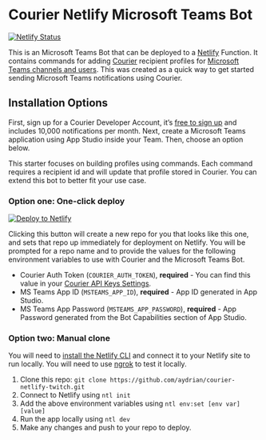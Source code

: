 # Courier Netlify Microsoft Teams Bot

[![Netlify Status](https://api.netlify.com/api/v1/badges/ed50f56e-4fc2-4c98-8b66-1e5074c6f3d3/deploy-status)](https://app.netlify.com/sites/courier-netlify-msteams/deploys)

This is an Microsoft Teams Bot that can be deployed to a [Netlify](https://netlify.com/) Function. It contains commands for adding [Courier](https://courier.com) recipient profiles for [Microsoft Teams channels and users](https://docs.courier.com/docs/microsoft-teams). This was created as a quick way to get started sending Microsoft Teams notifications using Courier.

## Installation Options

First, sign up for a Courier Developer Account, it’s [free to sign up](https://app.courier.com/register/) and includes 10,000 notifications per month. Next, create a Microsoft Teams application using App Studio inside your Team. Then, choose an option below.

This starter focuses on building profiles using commands. Each command requires a recipient id and will update that profile stored in Courier. You can extend this bot to better fit your use case.

### Option one: One-click deploy

[![Deploy to Netlify](https://www.netlify.com/img/deploy/button.svg)](https://app.netlify.com/start/deploy?repository=https://github.com/aydrian/courier-netlify-msteams)

Clicking this button will create a new repo for you that looks like this one, and sets that repo up immediately for deployment on Netlify. You will be prompted for a repo name and to provide the values for the following environment variables to use with Courier and the Microsoft Teams Bot.

- Courier Auth Token (`COURIER_AUTH_TOKEN`), **required** - You can find this value in your [Courier API Keys Settings](https://app.courier.com/settings/api-keys).
- MS Teams App ID (`MSTEAMS_APP_ID`), **required** - App ID generated in App Studio.
- MS Teams App Password (`MSTEAMS_APP_PASSWORD`), **required** - App Password generated from the Bot Capabilities section of App Studio.

### Option two: Manual clone

You will need to [install the Netlify CLI](https://docs.netlify.com/cli/get-started/) and connect it to your Netlify site to run locally. You will need to use [ngrok](https://ngrok.com/) to test it locally.

1. Clone this repo: `git clone https://github.com/aydrian/courier-netlify-twitch.git`
2. Connect to Netlify using `ntl init`
3. Add the above environment variables using `ntl env:set [env var] [value]`
4. Run the app locally using `ntl dev`
5. Make any changes and push to your repo to deploy.
